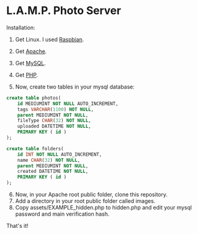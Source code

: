 # L.A.M.P. Photo Server

Installation:
1. Get Linux. I used [Raspbian](https://www.raspbian.org/).
2. Get [Apache](https://httpd.apache.org/).
3. Get [MySQL](https://www.mysql.com/).
4. Get [PHP](https://www.php.net/).

5. Now, create two tables in your mysql database:

```sql
create table photos(
    id MEDIUMINT NOT NULL AUTO_INCREMENT,
    tags VARCHAR(1100) NOT NULL,
    parent MEDIUMINT NOT NULL,
    fileType CHAR(32) NOT NULL,
    uploaded DATETIME NOT NULL,
    PRIMARY KEY ( id )
);

create table folders(
    id INT NOT NULL AUTO_INCREMENT,
    name CHAR(32) NOT NULL,
    parent MEDIUMINT NOT NULL,
    created DATETIME NOT NULL,
    PRIMARY KEY ( id )
);
```

6. Now, in your Apache root public folder, clone this repository.
7. Add a directory in your root public folder called images.
8. Copy assets/EXAMPLE_hidden.php to hidden.php and edit your mysql password and main verification hash.


That's it! 
